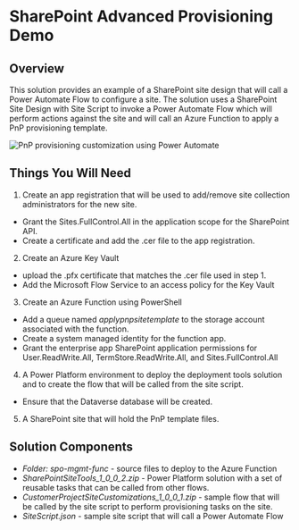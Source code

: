# SharePoint Advanced Provisioning Demo

## Overview

This solution provides an example of a SharePoint site design that will call a Power Automate Flow to configure a site. The solution uses a SharePoint Site Design with Site Script to invoke a Power Automate Flow which will perform actions against the site and will call an Azure Function to apply a PnP provisioning template.

![PnP provisioning customization using Power Automate](https://learn.microsoft.com/en-us/sharepoint/dev/declarative-customization/images/process-for-triggering-a-custom-flow.png)

## Things You Will Need

1. Create an app registration that will be used to add/remove site collection administrators for the new site.
- Grant the Sites.FullControl.All in the application scope for the SharePoint API.
- Create a certificate and add the .cer file to the app registration.
2. Create an Azure Key Vault
- upload the .pfx certificate that matches the .cer file used in step 1.
- Add the Microsoft Flow Service to an access policy for the Key Vault
3. Create an Azure Function using PowerShell
- Add a queue named *applypnpsitetemplate* to the storage account associated with the function.
- Create a system managed identity for the function app.
- Grant the enterprise app SharePoint application permissions for User.ReadWrite.All, TermStore.ReadWrite.All, and Sites.FullControl.All
4. A Power Platform environment to deploy the deployment tools solution and to create the flow that will be called from the site script.
- Ensure that the Dataverse database will be created.
5. A SharePoint site that will hold the PnP template files.


## Solution Components

- _Folder: spo-mgmt-func_ - source files to deploy to the Azure Function
- _SharePointSiteTools_1_0_0_2.zip_ - Power Platform solution with a set of reusable tasks that can be called from other flows.
- _CustomerProjectSiteCustomizations_1_0_0_1.zip_ - sample flow that will be called by the site script to perform provisioning tasks on the site.
- _SiteScript.json_ - sample site script that will call a Power Automate Flow
